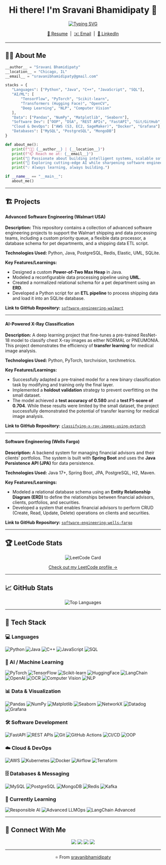 <!-- ===== Header / Hero ===== -->
<p align="center">
  <!-- Optional banner -->
  <!-- <img src="https://raw.githubusercontent.com/sravanibhamidipaty/sravanibhamidipaty/main/header.png" alt="Header" /> -->
</p>

<h1 align="center">Hi there! I'm Sravani Bhamidipaty 👋</h1>

<p align="center">
  <a href="https://readme-typing-svg.demolab.com/demo/">
    <img src="https://readme-typing-svg.demolab.com?duration=2500&pause=800&center=true&vCenter=true&width=600&lines=Software+Engineer+%40+Grainger;Graduate+TA+%7C+MSCS+%40+Georgia+Tech+(AI);Building+MLOps+platforms+end-to-end;Human-centered%2C+production-ready+AI" alt="Typing SVG" />
  </a>
</p>

<p align="center">
  <!--<a href="#-about-me">👨‍💻 About Me</a> &nbsp;|&nbsp;-->
  <a href="https://drive.google.com/file/d/1fcVV1sswxkr_kIBc-u9Obv_Ciznny9d6/view?usp=sharing">📄 Resume</a> &nbsp;|&nbsp;
  <a href="mailto:sravanibhamidipaty@gmail.com">✉️ Email</a> &nbsp;|&nbsp;
  <a href="https://linkedin.com/in/sravani-bhamidipaty">🔗 LinkedIn</a>
</p>

<!--<p align="center">
  ![Profile Views](https://komarev.com/ghpvc/?username=sravanibhamidipaty&style=flat-square&color=blue)
</p>-->

---

## 👩‍💻 About Me
 ```python
__author__ = "Sravani Bhamidipaty"
__location__ = "Chicago, IL"
__email__ = "sravanibhamidipaty@gmail.com"

stacks = {
    "Languages": ["Python", "Java", "C++", "JavaScript", "SQL"],
    "AI/ML": [
        "TensorFlow", "PyTorch", "Scikit-learn",
        "Transformers (Hugging Face)", "OpenCV",
        "Deep Learning", "NLP", "Computer Vision"
    ],
    "Data": ["Pandas", "NumPy", "Matplotlib", "Seaborn"],
    "Software Dev": ["OOP", "DSA", "REST APIs", "FastAPI", "Git/GitHub", "Unit Testing"],
    "Cloud & DevOps": ["AWS (S3, EC2, SageMaker)", "Docker", "Grafana"],
    "Databases": ["MySQL", "PostgreSQL", "MongoDB"]
}

def about_me():
    print(f"👩‍💻 {__author__} | {__location__}")
    print(f"📫 Reach me at: {__email__}")
    print("🚀 Passionate about building intelligent systems, scalable software, and data-driven solutions.")
    print("🌱 Exploring cutting-edge AI while sharpening software engineering fundamentals.")
    print("💡 Always learning, always building.")

if __name__ == "__main__":
    about_me()
 ```
---

## 🏗️ Projects  

#### **Advanced Software Engineering (Walmart USA)**  
**Description:** This repository contains a collection of advanced software engineering projects to support the Walmart shipping and data processing teams, including a custom priority queue, a flexible data processor, a database schema for pet departments, and a shipping data ETL script.  

**Technologies Used:** Python, Java, PostgreSQL, Redis, Elastic, UML, SQLite.  

**Key Features/Learnings:**  
* Designed a custom **Power-of-Two Max Heap** in Java.  
* Modeled a reconfigurable data processing pipeline using **UML**.  
* Created a normalized relational schema for a pet department using an **ERD**.  
* Developed a Python script for an **ETL pipeline** to process shipping data and load it into an SQLite database.  

**Link to GitHub Repository:** [`software-engineering-walmart`](https://github.com/sravanibhamidipaty/software-engineering-walmart)  

---

#### **AI-Powered X-Ray Classification**  
**Description:** A deep learning project that fine-tunes a pre-trained ResNet-18 model to classify chest X-ray images as either NORMAL or PNEUMONIA. This project demonstrates the efficiency of **transfer learning** for medical image analysis.  

**Technologies Used:** Python, PyTorch, torchvision, torchmetrics.  

**Key Features/Learnings:**  
* Successfully adapted a pre-trained model for a new binary classification task by modifying and training only the final layer.  
* Implemented a **holdout validation** strategy to prevent overfitting on the small dataset.  
* The model achieved a **test accuracy of 0.580** and a **test F1-score of 0.704**. While these results were limited by the small dataset, the project successfully demonstrated the potential of transfer learning for medical image analysis.


**Link to GitHub Repository:** [`classifying-x-ray-images-using-pytorch`](https://github.com/sravanibhamidipaty/classifying-x-ray-images-using-pytorch)  

---

#### **Software Engineering (Wells Fargo)**  
**Description:** A backend system for managing financial advisors and their clients' portfolios. The system is built with **Spring Boot** and uses the **Java Persistence API (JPA)** for data persistence.  

**Technologies Used:** Java 17+, Spring Boot, JPA, PostgreSQL, H2, Maven.  

**Key Features/Learnings:**  
* Modeled a relational database schema using an **Entity Relationship Diagram (ERD)** to define the relationships between financial advisors, clients, portfolios, and securities.  
* Developed a system that enables financial advisors to perform CRUD (Create, Read, Update, Delete) operations on clients and securities.  

**Link to GitHub Repository:** [`software-engineering-wells-fargo`](https://github.com/sravanibhamidipaty/software-engineering-wells-fargo)  

---
## 🏆 LeetCode Stats
<p align="center"> <!-- Heatmap --> <img src="https://leetcard.jacoblin.cool/sravanibhamidipaty?theme=dark&font=Baloo%202&ext=heatmap" alt="LeetCode Card" /> </p> <p align="center"> <a href="https://leetcode.com/sravanibhamidipaty">Check out my LeetCode profile →</a> </p>

---
## 📈 GitHub Stats

<!--<p align="center">
  <img src="https://github-readme-stats.vercel.app/api?username=sravanibhamidipaty&show_icons=true&theme=radical" alt="GitHub Stats" />
</p>-->

<p align="center">
  <img src="https://github-readme-stats.vercel.app/api/top-langs/?username=sravanibhamidipaty&layout=compact&theme=radical" alt="Top Languages" />
</p>

<!--<p align="center">
  <img src="https://streak-stats.demolab.com?user=sravanibhamidipaty&theme=radical" alt="GitHub Streak" />
</p>-->
---

## 🚀 Tech Stack  

### 💻 Languages  
![Python](https://img.shields.io/badge/Python-3776AB?style=for-the-badge&logo=python&logoColor=white) ![Java](https://img.shields.io/badge/Java-007396?style=for-the-badge&logo=java&logoColor=white) ![C++](https://img.shields.io/badge/C++-00599C?style=for-the-badge&logo=cplusplus&logoColor=white) ![JavaScript](https://img.shields.io/badge/JavaScript-F7E017?style=for-the-badge&logo=javascript&logoColor=black) ![SQL](https://img.shields.io/badge/SQL-336791?style=for-the-badge&logo=postgresql&logoColor=white)  

### 🤖 AI / Machine Learning  
![PyTorch](https://img.shields.io/badge/PyTorch-EE4C2C?style=for-the-badge&logo=pytorch&logoColor=white) ![TensorFlow](https://img.shields.io/badge/TensorFlow-FF6F00?style=for-the-badge&logo=tensorflow&logoColor=white) ![Scikit-learn](https://img.shields.io/badge/Scikit--learn-F7931E?style=for-the-badge&logo=scikit-learn&logoColor=white) ![HuggingFace](https://img.shields.io/badge/Transformers-FFD21E?style=for-the-badge&logo=huggingface&logoColor=black) ![LangChain](https://img.shields.io/badge/LangChain-0F9D58?style=for-the-badge&logo=chainlink&logoColor=white) ![OpenAI](https://img.shields.io/badge/OpenAI-412991?style=for-the-badge&logo=openai&logoColor=white) ![OCR](https://img.shields.io/badge/OCR-Tesseract%2FPaddleOCR-FF6F61?style=for-the-badge&logo=google&logoColor=white) ![Computer Vision](https://img.shields.io/badge/Computer%20Vision-4285F4?style=for-the-badge&logo=opencv&logoColor=white) ![NLP](https://img.shields.io/badge/NLP-FF5733?style=for-the-badge&logo=spacy&logoColor=white)  

### 📊 Data & Visualization  
![Pandas](https://img.shields.io/badge/Pandas-150458?style=for-the-badge&logo=pandas&logoColor=white) ![NumPy](https://img.shields.io/badge/NumPy-013243?style=for-the-badge&logo=numpy&logoColor=white) ![Matplotlib](https://img.shields.io/badge/Matplotlib-005C55?style=for-the-badge&logo=plotly&logoColor=white) ![Seaborn](https://img.shields.io/badge/Seaborn-3792CB?style=for-the-badge&logo=python&logoColor=white) ![NetworkX](https://img.shields.io/badge/NetworkX-005571?style=for-the-badge&logo=networkx&logoColor=white) ![Datadog](https://img.shields.io/badge/Datadog-632CA6?style=for-the-badge&logo=datadog&logoColor=white) ![Grafana](https://img.shields.io/badge/Grafana-F46800?style=for-the-badge&logo=grafana&logoColor=white)  

### 🛠️ Software Development  
![FastAPI](https://img.shields.io/badge/FastAPI-009688?style=for-the-badge&logo=fastapi&logoColor=white) ![REST APIs](https://img.shields.io/badge/REST-02569B?style=for-the-badge&logo=apollographql&logoColor=white) ![Git](https://img.shields.io/badge/Git-F05032?style=for-the-badge&logo=git&logoColor=white) ![GitHub Actions](https://img.shields.io/badge/GitHub%20Actions-2088FF?style=for-the-badge&logo=githubactions&logoColor=white) ![CI/CD](https://img.shields.io/badge/CI%2FCD-0A0A0A?style=for-the-badge&logo=jenkins&logoColor=white) ![OOP](https://img.shields.io/badge/OOP-008080?style=for-the-badge&logo=java&logoColor=white)  

### ☁️ Cloud & DevOps  
![AWS](https://img.shields.io/badge/AWS-FF9900?style=for-the-badge&logo=amazonaws&logoColor=white) ![Kubernetes](https://img.shields.io/badge/Kubernetes-326CE5?style=for-the-badge&logo=kubernetes&logoColor=white) ![Docker](https://img.shields.io/badge/Docker-2496ED?style=for-the-badge&logo=docker&logoColor=white) ![Airflow](https://img.shields.io/badge/Airflow-017CEE?style=for-the-badge&logo=apacheairflow&logoColor=white) ![Terraform](https://img.shields.io/badge/Terraform-844FBA?style=for-the-badge&logo=terraform&logoColor=white)  

### 🗄️ Databases & Messaging  
![MySQL](https://img.shields.io/badge/MySQL-4479A1?style=for-the-badge&logo=mysql&logoColor=white) ![PostgreSQL](https://img.shields.io/badge/PostgreSQL-4169E1?style=for-the-badge&logo=postgresql&logoColor=white) ![MongoDB](https://img.shields.io/badge/MongoDB-4EA94B?style=for-the-badge&logo=mongodb&logoColor=white) ![Redis](https://img.shields.io/badge/Redis-DC382D?style=for-the-badge&logo=redis&logoColor=white) ![Kafka](https://img.shields.io/badge/Kafka-231F20?style=for-the-badge&logo=apachekafka&logoColor=white)  

### 🌱 Currently Learning  
![Responsible AI](https://img.shields.io/badge/Responsible%20AI-00A67E?style=for-the-badge&logo=ai&logoColor=white) ![Advanced LLMOps](https://img.shields.io/badge/LLMOps-8A2BE2?style=for-the-badge&logo=openai&logoColor=white) ![LangChain Advanced](https://img.shields.io/badge/LangChain%20Advanced-0F9D58?style=for-the-badge&logo=chainlink&logoColor=white)  

---
## 🔗 Connect With Me
<p align="center"> <a href="https://linkedin.com/in/sravani-bhamidipaty"><img src="https://img.shields.io/badge/LinkedIn-0077B5?style=flat&logo=linkedin&logoColor=white" /></a> <a href="mailto:sravanibhamidipaty@gmail.com"><img src="https://img.shields.io/badge/Email-D14836?style=flat&logo=gmail&logoColor=white" /></a> <a href="https://github.com/sravanibhamidipaty"><img src="https://img.shields.io/badge/GitHub-181717?style=flat&logo=github&logoColor=white" /></a> <a href="https://leetcode.com/sravanibhamidipaty"><img src="https://img.shields.io/badge/LeetCode-000000?style=flat&logo=leetcode&logoColor=white" /></a> </p>

---

<p align="center">⭐️ From <a href="https://github.com/sravanibhamidipaty">sravanibhamidipaty</a></p>
